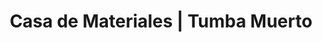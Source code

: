 ---
title: "Casa de Materiales | Tumba Muerto"
url: /ancon/casa-de-materiales-tumba-muerto/
shop: baldosas
---
